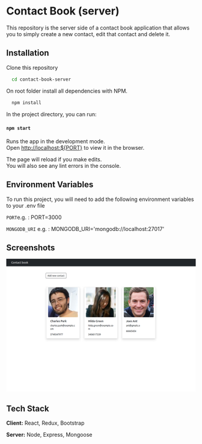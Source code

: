 # Contact Book (server)

This repository is the server side of a contact book application that allows you to simply create a new contact, edit that contact and delete it.


## Installation

Clone this repository

```bash
  cd contact-book-server
```
On root folder install all dependencies with NPM.
```bash
  npm install
```

In the project directory, you can run:

#### `npm start`

Runs the app in the development mode.\
Open [http://localhost:${PORT}](http://localhost:3000) to view it in the browser.

The page will reload if you make edits.\
You will also see any lint errors in the console.
## Environment Variables

To run this project, you will need to add the following environment variables to your .env file

`PORT`e.g. : PORT=3000

`MONGODB_URI` e.g. : MONGODB_URI='mongodb://localhost:27017'


## Screenshots

![App Screenshot](./screenshots/contact-book_dashboard.png)


## Tech Stack

**Client:** React, Redux, Bootstrap

**Server:** Node, Express, Mongoose

